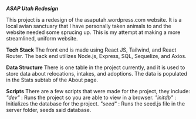 ***ASAP Utah Redesign***

This project is a redesign of the asaputah.wordpress.com website. It is a local avian sanctuary that I have personally taken animals to and the website needed some sprucing up.
This is my attempt at making a more streamlined, uniform website.

**Tech Stack**
The front end is made using React JS, Tailwind, and React Router.
The back end utilizes Node.js, Express, SQL, Sequelize, and Axios.

**Data Structure**
There is one table in the project currently, and it is used to store data about relocations, intakes, and adoptions. The data is populated in the Stats subtab of the About page.

**Scripts**
There are a few scripts that were made for the project, they include:
*"dev"* : Runs the project so you are able to view in a browser.
*"initdb"* : Initializes the database for the project.
*"seed"* : Runs the seed.js file in the server folder, seeds said database.